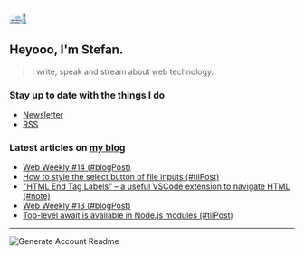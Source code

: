 <img alt width="30" height="30" src="https://raw.githubusercontent.com/stefanjudis/stefanjudis/main/screenshot.png">

## Heyooo, I'm Stefan.

> I write, speak and stream about web technology.

### Stay up to date with the things I do

- [Newsletter](https://www.stefanjudis.com/newsletter/)
- [RSS](https://www.stefanjudis.com/feeds/)

### Latest articles on [my blog](https://www.stefanjudis.com)

<!-- BLOG-POST-LIST:START -->
- [Web Weekly #14 (#blogPost)](https://www.stefanjudis.com/blog/web-weekly-14/)
- [How to style the select button of file inputs (#tilPost)](https://www.stefanjudis.com/today-i-learned/how-to-style-the-select-button-of-file-inputs/)
- ["HTML End Tag Labels" – a useful VSCode extension to navigate HTML (#note)](https://www.stefanjudis.com/notes/html-end-tag-labels-a-useful-vscode-extension-to-navigate-html/)
- [Web Weekly #13 (#blogPost)](https://www.stefanjudis.com/blog/web-weekly-13/)
- [Top-level await is available in Node.js modules (#tilPost)](https://www.stefanjudis.com/today-i-learned/top-level-await-is-available-in-node-js-modules/)
<!-- BLOG-POST-LIST:END -->

---

![Generate Account Readme](https://github.com/stefanjudis/stefanjudis/workflows/Generate%20Account%20Readme/badge.svg)

